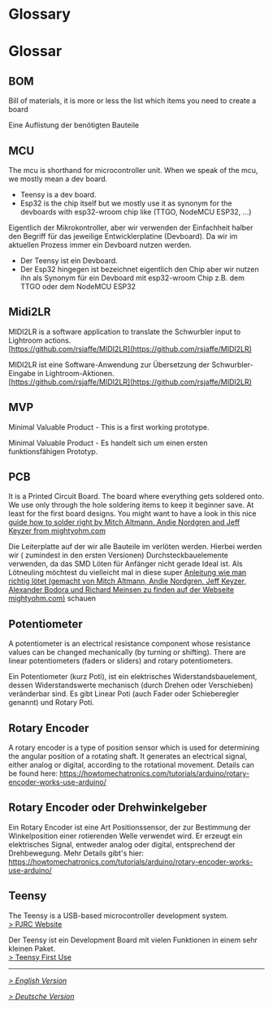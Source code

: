 <!---------------------------->
<!-- multilangual suffix: en, de  -->
<!---------------------------->
<!-- [en] -->
# Glossary
<!-- [de] -->
# Glossar
<!-- [common] -->

## BOM
<!-- [en] -->
Bill of materials, it is more or less the list which items you need to create a board
<!-- [de] -->
Eine Auflistung der benötigten Bauteile 
<!-- [common] -->

## MCU
<!-- [en] -->
The mcu is shorthand for microcontroller unit. When we speak of the mcu, we mostly mean a dev board. 
* Teensy is a dev board. 
* Esp32 is the chip itself but we mostly use it as synonym for the devboards with esp32-wroom chip like (TTGO, NodeMCU ESP32, ...)
<!-- [de] -->
Eigentlich der Mikrokontroller, aber wir verwenden der Einfachheit halber den Begriff für das jeweilige Entwicklerplatine (Devboard). Da wir im aktuellen Prozess immer ein Devboard nutzen werden. 
* Der Teensy ist ein Devboard. 
* Der Esp32 hingegen ist bezeichnet eigentlich den Chip aber wir nutzen ihn als Synonym für ein Devboard mit esp32-wroom Chip z.B. dem TTGO oder dem NodeMCU ESP32
<!-- [common] -->

## Midi2LR
<!-- [en] -->
MIDI2LR is a software application to translate the Schwurbler input to Lightroom actions.   
[https://github.com/rsjaffe/MIDI2LR](https://github.com/rsjaffe/MIDI2LR)
<!-- [de] -->
MIDI2LR ist eine Software-Anwendung zur Übersetzung der Schwurbler-Eingabe in Lightroom-Aktionen.   
[https://github.com/rsjaffe/MIDI2LR](https://github.com/rsjaffe/MIDI2LR)
<!-- [common] -->

## MVP
<!-- [en] -->
Minimal Valuable Product - This is a first working prototype.
<!-- [de] -->
Minimal Valuable Product - 
Es handelt sich um einen ersten funktionsfähigen Prototyp. 
<!-- [common] -->

## PCB
<!-- [en] -->
It is a Printed Circuit Board. The board where everything gets soldered onto. We use only through the hole soldering items to keep it beginner save. At least for the first board designs. You might want to have a look in this nice [guide how to solder right by Mitch Altmann, Andie Nordgren and Jeff Keyzer from mightyohm.com](http://mightyohm.com/files/soldercomic/FullSolderComic_EN.pdf)
<!-- [de] -->
Die Leiterplatte auf der wir alle Bauteile im verlöten werden. Hierbei werden wir ( zumindest in den ersten Versionen) Durchsteckbauelemente verwenden, da das SMD Löten für Anfänger nicht gerade Ideal ist. 
Als Lötneuling möchtest du vielleicht mal in diese super [Anleitung wie man richtig lötet (gemacht von Mitch Altmann, Andie Nordgren, Jeff Keyzer, Alexander Bodora und Richard Meinsen zu finden auf der Webseite mightyohm.com)](http://mightyohm.com/files/soldercomic/translations/DE_SolderComic.pdf) schauen
<!-- [common] -->

## Potentiometer
<!-- [en] -->
A potentiometer is an electrical resistance component whose resistance values can be changed mechanically (by turning or shifting). There are linear potentiometers (faders or sliders) and rotary potentiometers.
<!-- [de] -->
Ein Potentiometer (kurz Poti), ist ein elektrisches Widerstandsbauelement, dessen Widerstandswerte mechanisch (durch Drehen oder Verschieben) veränderbar sind. Es gibt Linear Poti (auch Fader oder Schieberegler genannt) und Rotary Poti.
<!-- [common] -->

<!-- [en] -->
## Rotary Encoder
A rotary encoder is a type of position sensor which is used for determining the angular position of a rotating shaft. It generates an electrical signal, either analog or digital, according to the rotational movement. Details can be found here: https://howtomechatronics.com/tutorials/arduino/rotary-encoder-works-use-arduino/
<!-- [de] -->
## Rotary Encoder oder Drehwinkelgeber
Ein Rotary Encoder ist eine Art Positionssensor, der zur Bestimmung der Winkelposition einer rotierenden Welle verwendet wird. Er erzeugt ein elektrisches Signal, entweder analog oder digital, entsprechend der Drehbewegung. Mehr Details gibt's hier: https://howtomechatronics.com/tutorials/arduino/rotary-encoder-works-use-arduino/ 
<!-- [common] -->

## Teensy
<!-- [en] -->
The Teensy is a USB-based microcontroller development system.    
[> PJRC Website](https://www.pjrc.com/teensy/)
<!-- [de] -->
Der Teensy ist ein Development Board mit vielen Funktionen in einem sehr kleinen Paket.    
[> Teensy First Use](https://www.pjrc.com/teensy/first_use.html)   
  

***
<!-- [de] -->
_[ > English Version](glossary.en.md)_
<!-- [en] -->
_[ > Deutsche Version](glossary.de.md)_